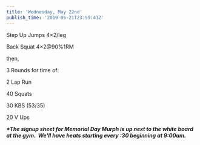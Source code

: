 ```yaml
---
title: 'Wednesday, May 22nd'
publish_time: '2019-05-21T23:59:41Z'
---
```


Step Up Jumps 4×2/leg

Back Squat 4×2\@90%1RM

then,

3 Rounds for time of:

2 Lap Run

40 Squats

30 KBS (53/35)

20 V Ups

***\*The signup sheet for Memorial Day Murph is up next to the white
board at the gym.  We'll have heats starting every :30 beginning at
9:00am.***
